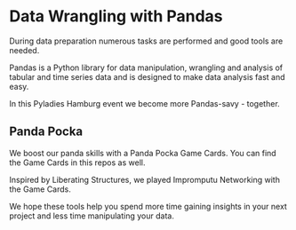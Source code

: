 # Data Wrangling with Pandas

During data preparation numerous tasks are performed and good tools are needed.

Pandas is a Python library for data manipulation, wrangling and analysis of tabular and time series data and is designed to make data analysis fast and easy.

In this Pyladies Hamburg event we become more Pandas-savy - together.  

## Panda Pocka
We boost our panda skills with a Panda Pocka Game Cards. You can find the Game Cards in this repos as well.

Inspired by Liberating Structures, we played Impromputu Networking with the Game Cards.  


We hope these tools help you spend more time gaining insights in your next project and less time manipulating your data.

